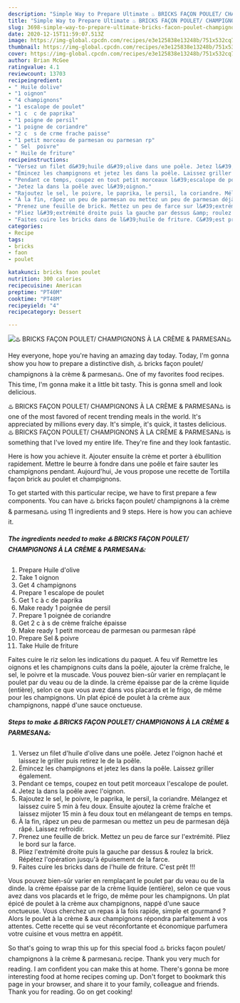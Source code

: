```yaml
---
description: "Simple Way to Prepare Ultimate ♨️ BRICKS FAÇON POULET/ CHAMPIGNONS À LA CRÈME &amp;amp; PARMESAN♨️"
title: "Simple Way to Prepare Ultimate ♨️ BRICKS FAÇON POULET/ CHAMPIGNONS À LA CRÈME &amp;amp; PARMESAN♨️"
slug: 3698-simple-way-to-prepare-ultimate-bricks-facon-poulet-champignons-a-la-creme-and-amp-parmesan
date: 2020-12-15T11:59:07.513Z
image: https://img-global.cpcdn.com/recipes/e3e125838e13248b/751x532cq70/♨️-bricks-facon-poulet-champignons-a-la-creme-parmesan♨️-photo-principale-de-la-recette.jpg
thumbnail: https://img-global.cpcdn.com/recipes/e3e125838e13248b/751x532cq70/♨️-bricks-facon-poulet-champignons-a-la-creme-parmesan♨️-photo-principale-de-la-recette.jpg
cover: https://img-global.cpcdn.com/recipes/e3e125838e13248b/751x532cq70/♨️-bricks-facon-poulet-champignons-a-la-creme-parmesan♨️-photo-principale-de-la-recette.jpg
author: Brian McGee
ratingvalue: 4.1
reviewcount: 13703
recipeingredient:
- " Huile dolive"
- "1 oignon"
- "4 champignons"
- "1 escalope de poulet"
- "1 c  c de paprika"
- "1 poigne de persil"
- "1 poigne de coriandre"
- "2 c  s de crme frache paisse"
- "1 petit morceau de parmesan ou parmesan rp"
- " Sel  poivre"
- " Huile de friture"
recipeinstructions:
- "Versez un filet d&#39;huile d&#39;olive dans une poêle. Jetez l&#39;oignon haché et laissez le griller puis retirez le de la poêle."
- "Émincez les champignons et jetez les dans la poêle. Laissez griller également."
- "Pendant ce temps, coupez en tout petit morceaux l&#39;escalope de poulet."
- "Jetez la dans la poêle avec l&#39;oignon."
- "Rajoutez le sel, le poivre, le paprika, le persil, la coriandre. Mélangez et laissez cuire 5 min à feu doux. Ensuite ajoutez la crème fraîche et laissez mijoter 15 min à feu doux tout en mélangeant de temps en temps."
- "À la fin, râpez un peu de parmesan ou mettez un peu de parmesan déjà râpé. Laissez refroidir."
- "Prenez une feuille de brick. Mettez un peu de farce sur l&#39;extrémité. Pliez le bord sur la farce."
- "Pliez l&#39;extrémité droite puis la gauche par dessus &amp; roulez la brick. Répétez l&#39;opération jusqu&#39;à épuisement de la farce."
- "Faites cuire les bricks dans de l&#39;huile de friture. C&#39;est prêt !!!"
categories:
- Recipe
tags:
- bricks
- faon
- poulet

katakunci: bricks faon poulet 
nutrition: 300 calories
recipecuisine: American
preptime: "PT40M"
cooktime: "PT48M"
recipeyield: "4"
recipecategory: Dessert

---
```



![♨️ BRICKS FAÇON POULET/ CHAMPIGNONS À LA CRÈME &amp; PARMESAN♨️](https://img-global.cpcdn.com/recipes/e3e125838e13248b/751x532cq70/♨️-bricks-facon-poulet-champignons-a-la-creme-parmesan♨️-photo-principale-de-la-recette.jpg)

Hey everyone, hope you're having an amazing day today. Today, I'm gonna show you how to prepare a distinctive dish, ♨️ bricks façon poulet/ champignons à la crème &amp; parmesan♨️. One of my favorites food recipes. This time, I'm gonna make it a little bit tasty. This is gonna smell and look delicious.

♨️ BRICKS FAÇON POULET/ CHAMPIGNONS À LA CRÈME &amp; PARMESAN♨️ is one of the most favored of recent trending meals in the world. It's appreciated by millions every day. It's simple, it's quick, it tastes delicious. ♨️ BRICKS FAÇON POULET/ CHAMPIGNONS À LA CRÈME &amp; PARMESAN♨️ is something that I've loved my entire life. They're fine and they look fantastic.

Here is how you achieve it. Ajouter ensuite la crème et porter à ébullition rapidement. Mettre le beurre à fondre dans une poêle et faire sauter les champignons pendant. Aujourd&#39;hui, Je vous propose une recette de Tortilla façon brick au poulet et champignons.


To get started with this particular recipe, we have to first prepare a few components. You can have ♨️ bricks façon poulet/ champignons à la crème &amp; parmesan♨️ using 11 ingredients and 9 steps. Here is how you can achieve it.

<!--inarticleads1-->

##### The ingredients needed to make ♨️ BRICKS FAÇON POULET/ CHAMPIGNONS À LA CRÈME &amp; PARMESAN♨️:

1. Prepare  Huile d&#39;olive
1. Take 1 oignon
1. Get 4 champignons
1. Prepare 1 escalope de poulet
1. Get 1 c à c de paprika
1. Make ready 1 poignée de persil
1. Prepare 1 poignée de coriandre
1. Get 2 c à s de crème fraîche épaisse
1. Make ready 1 petit morceau de parmesan ou parmesan râpé
1. Prepare  Sel &amp; poivre
1. Take  Huile de friture


Faites cuire le riz selon les indications du paquet. A feu vif Remettre les oignons et les champignons cuits dans la poêle, ajouter la crème fraîche, le sel, le poivre et la muscade. Vous pouvez bien-sûr varier en remplaçant le poulet par du veau ou de la dinde. la crème épaisse par de la crème liquide (entière), selon ce que vous avez dans vos placards et le frigo, de même pour les champignons. Un plat épicé de poulet à la crème aux champignons, nappé d&#39;une sauce onctueuse. 

<!--inarticleads2-->

##### Steps to make ♨️ BRICKS FAÇON POULET/ CHAMPIGNONS À LA CRÈME &amp; PARMESAN♨️:

1. Versez un filet d&#39;huile d&#39;olive dans une poêle. Jetez l&#39;oignon haché et laissez le griller puis retirez le de la poêle.
1. Émincez les champignons et jetez les dans la poêle. Laissez griller également.
1. Pendant ce temps, coupez en tout petit morceaux l&#39;escalope de poulet.
1. Jetez la dans la poêle avec l&#39;oignon.
1. Rajoutez le sel, le poivre, le paprika, le persil, la coriandre. Mélangez et laissez cuire 5 min à feu doux. Ensuite ajoutez la crème fraîche et laissez mijoter 15 min à feu doux tout en mélangeant de temps en temps.
1. À la fin, râpez un peu de parmesan ou mettez un peu de parmesan déjà râpé. Laissez refroidir.
1. Prenez une feuille de brick. Mettez un peu de farce sur l&#39;extrémité. Pliez le bord sur la farce.
1. Pliez l&#39;extrémité droite puis la gauche par dessus &amp; roulez la brick. Répétez l&#39;opération jusqu&#39;à épuisement de la farce.
1. Faites cuire les bricks dans de l&#39;huile de friture. C&#39;est prêt !!!


Vous pouvez bien-sûr varier en remplaçant le poulet par du veau ou de la dinde. la crème épaisse par de la crème liquide (entière), selon ce que vous avez dans vos placards et le frigo, de même pour les champignons. Un plat épicé de poulet à la crème aux champignons, nappé d&#39;une sauce onctueuse. Vous cherchez un repas à la fois rapide, simple et gourmand ? Alors le poulet à la crème &amp; aux champignons répondra parfaitement à vos attentes. Cette recette qui se veut réconfortante et économique parfumera votre cuisine et vous mettra en appétit. 

So that's going to wrap this up for this special food ♨️ bricks façon poulet/ champignons à la crème &amp; parmesan♨️ recipe. Thank you very much for reading. I am confident you can make this at home. There's gonna be more interesting food at home recipes coming up. Don't forget to bookmark this page in your browser, and share it to your family, colleague and friends. Thank you for reading. Go on get cooking!
